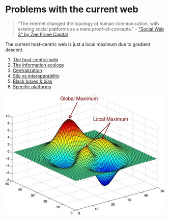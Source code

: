 <!--
TODO: mention the lack of authenticity as a major problem

TODO: Surveillance capitalism

There are other problems that aren't listed in this page but are mentioned in other pages where Headjack shines - incomplete!!!

OMG HAVE A SECURITY SECTION! certificates, harder to do MITM attacks & spoof certificates, etc.
also about data leaks:
https://twitter.com/haseeb/status/1607063873936580608

A centralized org like twitter can be infiltrated by spies to understand who is behind some anonymous account and criticizing their regime

Problems with the web section: human nature or the attention economy

Lack of composability & interoperability
-->

# Problems with the current web

> "The internet changed the topology of human communication, with existing social platforms as a mere proof-of-concepts." - ["Social Web 3" by Zee Prime Capital](https://zeeprime.capital/social-web-3)

The current host-centric web is just a local maximum due to gradient descent.

1. [The host-centric web](host_centric.md)
1. [The information ecology](information_ecology.md)
1. [Centralization](centralization.md)
1. [Silo vs interoperability](barriers_to_entry.md)
1. [Black boxes & bias](black_boxes.md)
1. [Specific platforms](specific_platforms.md)

<img src="images/local_maximum.jpeg">

<!--

> "Asset titles, licenses, and certificates can't live on the internet easily in a truly meaningful and native way. If you do put them online, there’s very little one can do to ensure they are authentic or valid, especially if you want them to remain authentic across platforms without building special-purpose APIs and integrations." - [source](https://mirror.xyz/0xE4f646F0Be4fF5ce185540F5366295f91d75b65D/-xpmr7ceHmi5Hqsl7zRtig9ph_dtCvWjZOoWOVN0bcg)

> "Problem: The data for {X} is under the total control of company {X}. If a user wants to migrate to a new service, they can’t bring their history with them in a way that retains its legitimacy. Company {X} doesn’t want to let them, and even if they did, it wouldn’t be easy to do this at scale in a way so {X} doesn’t maintain total control. See: Twitter API being public with companies built on it, only to be shut down by Twitter." - [source](https://mirror.xyz/0xE4f646F0Be4fF5ce185540F5366295f91d75b65D/-xpmr7ceHmi5Hqsl7zRtig9ph_dtCvWjZOoWOVN0bcg)

<img src="images/twitter_as_protocol.webp">

> "I think it might make the world more efficient if we were able to instantly verify the authenticity of assets, licenses, and certificates, without the need for every issuer to run massive APIs and authentication services. All one needs to do to ensure the authenticity of an asset is verify the identity and history of the issuer" - [source](https://mirror.xyz/0xE4f646F0Be4fF5ce185540F5366295f91d75b65D/-xpmr7ceHmi5Hqsl7zRtig9ph_dtCvWjZOoWOVN0bcg)


https://mirror.xyz/0xE4f646F0Be4fF5ce185540F5366295f91d75b65D/-xpmr7ceHmi5Hqsl7zRtig9ph_dtCvWjZOoWOVN0bcg

-->
